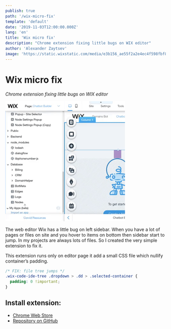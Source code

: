 ```yaml
---
publish: true
path: '/wix-micro-fix'
template: 'default'
date: '2019-11-03T12:00:00.000Z'
lang: 'en'
title: 'Wix micro fix'
description: "Chrome extension fixing little bugs on WIX editor"
author: 'Alexander Zaytsev'
image: 'https://static.wixstatic.com/media/e3b156_ae55f2a2e4ec4f598fbf84fc193894e9~mv2.png'
---
```


# Wix micro fix

*Chrome extension fixing little bugs on WIX editor*

![](https://raw.githubusercontent.com/shoonia/wix-micro-fix/master/image/jump.gif)

The web editor Wix has a little bug on left sidebar. When you have a lot of pages or files on site and you hover to items on bottom then sidebar start to jump. In my projects are always lots of files. So I created the very simple extension to fix it.

This extension runs only on editor page it add a small CSS file which nullify container’s padding.

```css
/* FIX: file tree jumps */
.wix-code-ide-tree .dropdown > .dd > .selected-container {
  padding: 0 !important;
}
```
## Install extension:

- [Chrome Web Store](https://chrome.google.com/webstore/detail/wix-micro-fix/ohgjlllladomoiphcbjgbfeohlahmeki)
- [Repository on GitHub](https://github.com/shoonia/wix-micro-fix)
